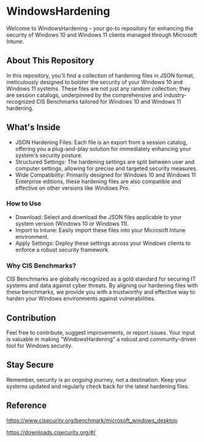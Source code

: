 # WindowsHardening

Welcome to WindowsHardening – your go-to repository for enhancing the security of Windows 10 and Windows 11 clients managed through Microsoft Intune.

## About This Repository
In this repository, you'll find a collection of hardening files in JSON format, meticulously designed to bolster the security of your Windows 10 and Windows 11 systems. These files are not just any random collection; they are session catalogs, underpinned by the comprehensive and industry-recognized CIS Benchmarks tailored for Windows 10 and Windows 11 hardening.

## What's Inside
* JSON Hardening Files: Each file is an export from a session catalog, offering you a plug-and-play solution for immediately enhancing your system's security posture.
* Structured Settings: The hardening settings are split between user and computer settings, allowing for precise and targeted security measures.
* Wide Compatibility: Primarily designed for Windows 10 and Windows 11 Enterprise editions, these hardening files are also compatible and effective on other versions like Windows Pro.

### How to Use
* Download: Select and download the JSON files applicable to your system version (Windows 10 or Windows 11).
* Import to Intune: Easily import these files into your Microsoft Intune environment.
* Apply Settings: Deploy these settings across your Windows clients to enforce a robust security framework.

### Why CIS Benchmarks?
CIS Benchmarks are globally recognized as a gold standard for securing IT systems and data against cyber threats. By aligning our hardening files with these benchmarks, we provide you with a trustworthy and effective way to harden your Windows environments against vulnerabilities.

## Contribution
Feel free to contribute, suggest improvements, or report issues. Your input is valuable in making "WindowsHardening" a robust and community-driven tool for Windows security.

## Stay Secure
Remember, security is an ongoing journey, not a destination. Keep your systems updated and regularly check back for the latest hardening files.

## Reference
https://www.cisecurity.org/benchmark/microsoft_windows_desktop

https://downloads.cisecurity.org/#/
